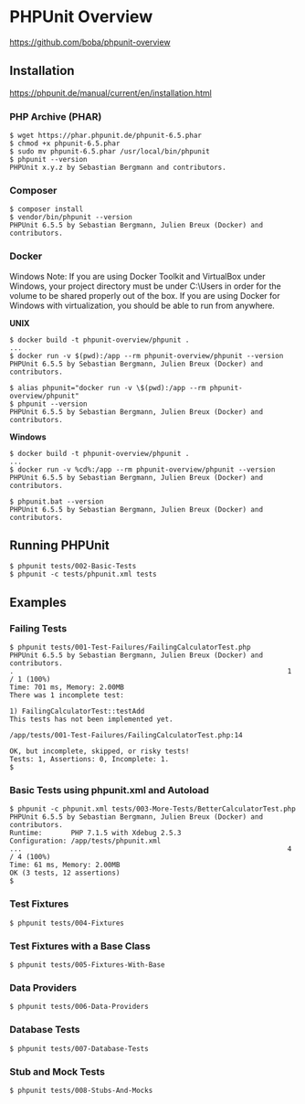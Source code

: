 # PHPUnit Overview

https://github.com/boba/phpunit-overview

## Installation

https://phpunit.de/manual/current/en/installation.html

### PHP Archive (PHAR)

```
$ wget https://phar.phpunit.de/phpunit-6.5.phar
$ chmod +x phpunit-6.5.phar
$ sudo mv phpunit-6.5.phar /usr/local/bin/phpunit
$ phpunit --version
PHPUnit x.y.z by Sebastian Bergmann and contributors.
```

### Composer

```
$ composer install
$ vendor/bin/phpunit --version
PHPUnit 6.5.5 by Sebastian Bergmann, Julien Breux (Docker) and contributors.
```

### Docker

Windows Note: If you are using Docker Toolkit and VirtualBox under Windows, your
project directory must be under C:\Users in order for the volume to be shared
properly out of the box. If you are using Docker for Windows with
virtualization, you should be able to run from anywhere.

**UNIX**
```
$ docker build -t phpunit-overview/phpunit .
...
$ docker run -v $(pwd):/app --rm phpunit-overview/phpunit --version
PHPUnit 6.5.5 by Sebastian Bergmann, Julien Breux (Docker) and contributors.

$ alias phpunit="docker run -v \$(pwd):/app --rm phpunit-overview/phpunit"
$ phpunit --version
PHPUnit 6.5.5 by Sebastian Bergmann, Julien Breux (Docker) and contributors.
```

**Windows**
```
$ docker build -t phpunit-overview/phpunit .
...
$ docker run -v %cd%:/app --rm phpunit-overview/phpunit --version
PHPUnit 6.5.5 by Sebastian Bergmann, Julien Breux (Docker) and contributors.

$ phpunit.bat --version
PHPUnit 6.5.5 by Sebastian Bergmann, Julien Breux (Docker) and contributors.
```

## Running PHPUnit

```
$ phpunit tests/002-Basic-Tests
$ phpunit -c tests/phpunit.xml tests
```

## Examples

### Failing Tests
```
$ phpunit tests/001-Test-Failures/FailingCalculatorTest.php
PHPUnit 6.5.5 by Sebastian Bergmann, Julien Breux (Docker) and contributors.
.                                                                   1 / 1 (100%)
Time: 701 ms, Memory: 2.00MB
There was 1 incomplete test:

1) FailingCalculatorTest::testAdd
This tests has not been implemented yet.

/app/tests/001-Test-Failures/FailingCalculatorTest.php:14

OK, but incomplete, skipped, or risky tests!
Tests: 1, Assertions: 0, Incomplete: 1.
$
```

### Basic Tests using phpunit.xml and Autoload

```
$ phpunit -c phpunit.xml tests/003-More-Tests/BetterCalculatorTest.php
PHPUnit 6.5.5 by Sebastian Bergmann, Julien Breux (Docker) and contributors.
Runtime:       PHP 7.1.5 with Xdebug 2.5.3
Configuration: /app/tests/phpunit.xml
...                                                                 4 / 4 (100%)
Time: 61 ms, Memory: 2.00MB
OK (3 tests, 12 assertions)
$
```

### Test Fixtures
```
$ phpunit tests/004-Fixtures
```

### Test Fixtures with a Base Class
```
$ phpunit tests/005-Fixtures-With-Base
```

### Data Providers
```
$ phpunit tests/006-Data-Providers
```

### Database Tests
```
$ phpunit tests/007-Database-Tests
```

### Stub and Mock Tests
```
$ phpunit tests/008-Stubs-And-Mocks
```
